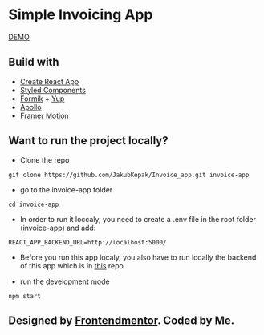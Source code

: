 # Simple Invoicing App

[DEMO](https://focused-stonebraker-2ab63c.netlify.app)

## Build with
- [Create React App](https://create-react-app.dev/)
- [Styled Components](https://styled-components.com/)
- [Formik](https://formik.org/) + [Yup](https://www.npmjs.com/package/yup)
- [Apollo](https://www.apollographql.com/)
- [Framer Motion](https://www.framer.com/motion/)

## Want to run the project locally?

- Clone the repo   
```
git clone https://github.com/JakubKepak/Invoice_app.git invoice-app
```
- go to the invoice-app folder   
```
cd invoice-app   
```
- In order to run it loccaly, you need to create a .env file in the root folder (invoice-app) and add:
```
REACT_APP_BACKEND_URL=http://localhost:5000/
```
- Before you run this app localy, you also have to run locally the backend of this app which is in [this](https://github.com/JakubKepak/Invoice_app_backend) repo.

- run the development mode   
```
npm start
```


## Designed by [Frontendmentor](https://www.frontendmentor.io/). Coded by Me.

